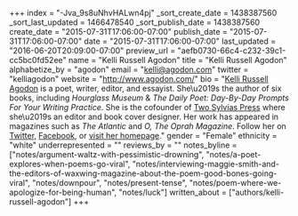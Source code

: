 +++
index = "-Jva_9s8uNhvHALwn4pj"
_sort_create_date = 1438387560
_sort_last_updated = 1466478540
_sort_publish_date = 1438387560
create_date = "2015-07-31T17:06:00-07:00"
publish_date = "2015-07-31T17:06:00-07:00"
date = "2015-07-31T17:06:00-07:00"
last_updated = "2016-06-20T20:09:00-07:00"
preview_url = "aefb0730-66c4-c232-39c1-cc5bc0fd52ee"
name = "Kelli Russell Agodon"
title = "Kelli Russell Agodon"
alphabetize_by = "agodon"
email = "kelli@agodon.com"
twitter = "kelliagodon"
website = "http://www.agodon.com/"
bio = "[Kelli Russell Agodon](http://www.agodon.com/) is a poet, writer, editor, and essayist. She\u2019s the author of six books, including *Hourglass Museum* & *The Daily Poet: Day-By-Day Prompts For Your Writing Practice*. She is the cofounder of [Two Sylvias Press](http://twosylviaspress.com) where she\u2019s an editor and book cover designer. Her work has appeared in magazines such as _The Atlantic_ and _O, The Oprah Magazine_. Follow her on [Twitter,](https://twitter.com/kelliagodon) [Facebook](https://www.facebook.com/agodon), or [visit her homepage](http://www.agodon.com)."
gender = "Female"
ethnicity = "white"
underrepresented = ""
reviews_by = ""
notes_byline = ["notes/argument-waltz-with-pessimistic-drowning", "notes/a-poet-explores-when-poems-go-viral", "notes/interviewing-maggie-smith-and-the-editors-of-waxwing-magazine-about-the-poem-good-bones-going-viral", "notes/downpour", "notes/present-tense", "notes/poem-where-we-apologize-for-being-human", "notes/luck"]
written_about = ["authors/kelli-russell-agodon"]
+++

